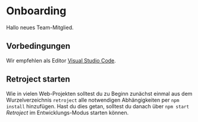 # Onboarding

Hallo neues Team-Mitglied.

## Vorbedingungen

Wir empfehlen als Editor [Visual Studio Code](https://code.visualstudio.com/).

## Retroject starten

Wie in vielen Web-Projekten solltest du zu Beginn zunächst einmal aus dem Wurzelverzeichnis `retroject` alle notwendigen Abhängigkeiten per `npm install` hinzufügen. Hast du dies getan, solltest du danach über `npm start` _Retroject_ im Entwicklungs-Modus starten können.
